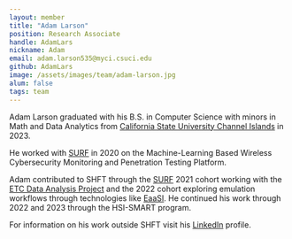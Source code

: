 ```yaml
---
layout: member
title: "Adam Larson"
position: Research Associate
handle: AdamLars
nickname: Adam
email: adam.larson535@myci.csuci.edu
github: AdamLars
image: /assets/images/team/adam-larson.jpg
alum: false
tags: team
---
```

Adam Larson graduated with his B.S. in Computer Science with minors in Math and Data Analytics from [California State University Channel Islands] in 2023.

He worked with [SURF] in 2020 on the Machine-Learning Based Wireless Cybersecurity Monitoring and Penetration Testing Platform. 

Adam contributed to SHFT through the [SURF] 2021 cohort working with the [ETC Data Analysis Project] and the 2022 cohort exploring emulation workflows through technologies like [EaaSI]. He continued his work through 2022 and 2023 through the HSI-SMART program. 

For information on his work outside SHFT visit his [LinkedIn] profile.

[California State University Channel Islands]: https://www.csuci.edu
[SURF]: https://www.csuci.edu/studentresearch/opportunities/surf-summer-research/faculty-projects-descriptions-19.htm
[ETC Data Analysis Project]: /pages/projects/2022-05-12-etc-data-analysis/
[EaaSI]: /pages/projects/2022-05-12-eaasi/
[LinkedIn]: https://www.linkedin.com/in/adamlarson42/
